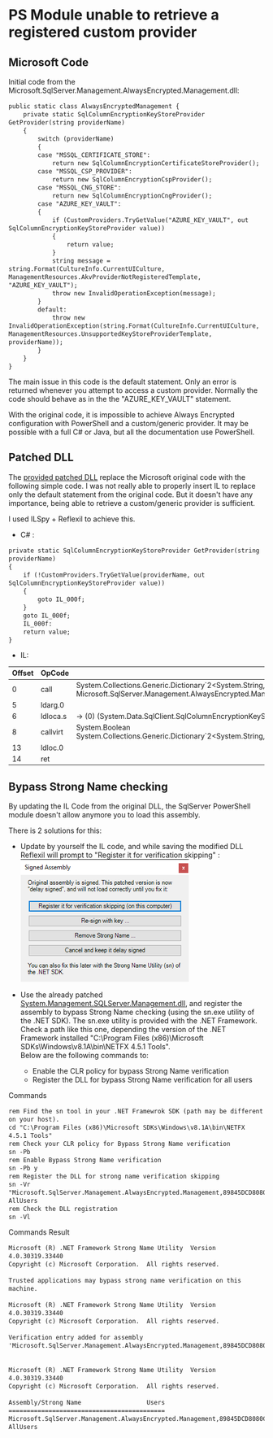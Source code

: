 # PS Module unable to retrieve a registered custom provider

## Microsoft Code
Initial code from the Microsoft.SqlServer.Management.AlwaysEncrypted.Management.dll: 
```CSharp
public static class AlwaysEncryptedManagement {
    private static SqlColumnEncryptionKeyStoreProvider GetProvider(string providerName)
    {
        switch (providerName)
        {
        case "MSSQL_CERTIFICATE_STORE":
            return new SqlColumnEncryptionCertificateStoreProvider();
        case "MSSQL_CSP_PROVIDER":
            return new SqlColumnEncryptionCspProvider();
        case "MSSQL_CNG_STORE":
            return new SqlColumnEncryptionCngProvider();
        case "AZURE_KEY_VAULT":
        {
            if (CustomProviders.TryGetValue("AZURE_KEY_VAULT", out SqlColumnEncryptionKeyStoreProvider value))
            {
                return value;
            }
            string message = string.Format(CultureInfo.CurrentUICulture, ManagementResources.AkvProviderNotRegisteredTemplate, "AZURE_KEY_VAULT");
            throw new InvalidOperationException(message);
        }
        default:
            throw new InvalidOperationException(string.Format(CultureInfo.CurrentUICulture, ManagementResources.UnsupportedKeyStoreProviderTemplate, providerName));
        }
    }
}
```

The main issue in this code is the default statement. Only an error is returned whenever you attempt to access a custom provider. Normally the code should behave as in the the "AZURE_KEY_VAULT" statement.

With the original code, it is impossible to achieve Always Encrypted configuration with PowerShell and a custom/generic provider. It may be possible with a full C# or Java, but all the documentation use PowerShell.

## Patched DLL

The [provided patched DLL](bin/Microsoft.SqlServer.Management.AlwaysEncrypted.Management.dll) replace the Microsoft original code with the following simple code. I was not really able to properly insert IL to replace only the default statement from the original code. But it doesn't have any importance, being able to retrieve a custom/generic provider is sufficient.

I used ILSpy + Reflexil to achieve this.

- C# :
```CSharp
private static SqlColumnEncryptionKeyStoreProvider GetProvider(string providerName)
{
	if (!CustomProviders.TryGetValue(providerName, out SqlColumnEncryptionKeyStoreProvider value))
	{
		goto IL_000f;
	}
	goto IL_000f;
	IL_000f:
	return value;
}
```

- IL:

|Offset	|OpCode	|Operand|
|-------|-------|-------|
|0	    |call	|System.Collections.Generic.Dictionary`2<System.String,System.Data.SqlClient.SqlColumnEncryptionKeyStoreProvider> Microsoft.SqlServer.Management.AlwaysEncrypted.Management.AlwaysEncryptedManagement::get_CustomProviders()|
|5	    |ldarg.0|	|
|6	    |ldloca.s  |-> (0) (System.Data.SqlClient.SqlColumnEncryptionKeyStoreProvider)|
|8	    |callvirt  |System.Boolean System.Collections.Generic.Dictionary`2<System.String,System.Data.SqlClient.SqlColumnEncryptionKeyStoreProvider>::TryGetValue(!0,!1&)|
|13	    |ldloc.0|	|
|14	    |ret	||

## Bypass Strong Name checking

By updating the IL Code from the original DLL, the SqlServer PowerShell module doesn't allow anymore you to load this assembly.

There is 2 solutions for this:
- Update by yourself the IL code, and while saving the modified DLL Reflexil will prompt to "Register it for verification skipping" :<br />
![](assets\reflexil_verification_skipping.png)

- Use the already patched [System.Management.SQLServer.Management.dll](bin/Microsoft.SqlServer.Management.AlwaysEncrypted.Management.dll), and register the assembly to bypass Strong Name checking (using the sn.exe utility of the .NET SDK). The sn.exe utility is provided with the .NET Framework. Check a path like this one, depending the version of the .NET Framework installed "C:\Program Files (x86)\Microsoft SDKs\Windows\v8.1A\bin\NETFX 4.5.1 Tools".<br />
Below are the following commands to:
  - Enable the CLR policy for bypass Strong Name verification
  - Register the DLL for bypass Strong Name verification for all users

 Commands
```Cmd
rem Find the sn tool in your .NET Framewrok SDK (path may be different on your host).
cd "C:\Program Files (x86)\Microsoft SDKs\Windows\v8.1A\bin\NETFX 4.5.1 Tools"
rem Check your CLR policy for Bypass Strong Name verification
sn -Pb
rem Enable Bypass Strong Name verification
sn -Pb y
rem Register the DLL for strong name verification skipping
sn -Vr "Microsoft.SqlServer.Management.AlwaysEncrypted.Management,89845DCD8080CC91" AllUsers
rem Check the DLL registration
sn -Vl
```

Commands Result
```
Microsoft (R) .NET Framework Strong Name Utility  Version 4.0.30319.33440
Copyright (c) Microsoft Corporation.  All rights reserved.

Trusted applications may bypass strong name verification on this machine.

Microsoft (R) .NET Framework Strong Name Utility  Version 4.0.30319.33440
Copyright (c) Microsoft Corporation.  All rights reserved.

Verification entry added for assembly 'Microsoft.SqlServer.Management.AlwaysEncrypted.Management,89845DCD8080CC91'


Microsoft (R) .NET Framework Strong Name Utility  Version 4.0.30319.33440
Copyright (c) Microsoft Corporation.  All rights reserved.

Assembly/Strong Name                  Users
===========================================
Microsoft.SqlServer.Management.AlwaysEncrypted.Management,89845DCD8080CC91 AllUsers
```

